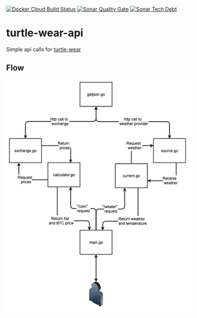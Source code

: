 [![Docker Cloud Build Status](https://img.shields.io/docker/cloud/build/ijhdev/turtle-wear-api?style=flat-square)](https://hub.docker.com/r/ijhdev/turtle-wear-api)
[![Sonar Quality Gate](https://img.shields.io/sonar/quality_gate/seperot_turtle-wear-api?server=https%3A%2F%2Fsonarcloud.io&style=flat-square)](https://sonarcloud.io/dashboard?id=seperot_turtle-wear-api)
[![Sonar Tech Debt](https://img.shields.io/sonar/tech_debt/seperot_turtle-wear-api?server=https%3A%2F%2Fsonarcloud.io&style=flat-square)](https://sonarcloud.io/dashboard?id=seperot_turtle-wear-api)


# turtle-wear-api
Simple api calls for [turtle-wear](https://github.com/seperot/turtle-wear)

## Flow
![flowmap](docs/flowmap.png)
